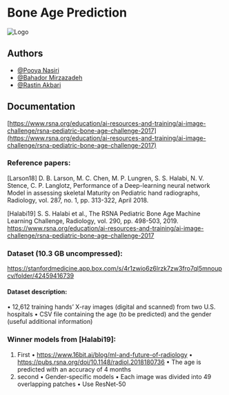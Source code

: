 
# Bone Age Prediction

![Logo](https://www.mdpi.com/healthcare/healthcare-10-02170/article_deploy/html/images/healthcare-10-02170-g001-550.jpg)


## Authors

- [@Pooya Nasiri](https://gitlab.com/pooya.nasiri75)
- [@Bahador Mirzazadeh](https://gitlab.com/Baha2rM98)
- [@Rastin Akbari](https://gitlab.com/)
## Documentation

[https://www.rsna.org/education/ai-resources-and-training/ai-image-challenge/rsna-pediatric-bone-age-challenge-2017](https://www.rsna.org/education/ai-resources-and-training/ai-image-challenge/rsna-pediatric-bone-age-challenge-2017)


### Reference papers:

[Larson18] D. B. Larson, M. C. Chen, M. P. Lungren, S. S. Halabi, N. V. Stence, C. P. Langlotz, Performance of a Deep-learning neural network Model in assessing skeletal Maturity on Pediatric hand radiographs, Radiology, vol. 287, no. 1, pp. 313-322, April 2018.

[Halabi19] S. S. Halabi et al., The RSNA Pediatric Bone Age Machine Learning Challenge, Radiology, vol. 290, pp. 498-503, 2019.
https://www.rsna.org/education/ai-resources-and-training/ai-image-challenge/rsna-pediatric-bone-age-challenge-2017

### Dataset (10.3 GB uncompressed):
https://stanfordmedicine.app.box.com/s/4r1zwio6z6lrzk7zw3fro7ql5mnoupcv/folder/42459416739

#### Dataset description:
• 12,612 training hands’ X-ray images (digital and scanned) from two U.S. hospitals
• CSV file containing the age (to be predicted) and the gender (useful additional information)

### Winner models from [Halabi19]:
1) First
• https://www.16bit.ai/blog/ml-and-future-of-radiology
• https://pubs.rsna.org/doi/10.1148/radiol.2018180736
• The age is predicted with an accuracy of 4 months
2) second
• Gender-specific models
• Each image was divided into 49 overlapping patches
• Use ResNet-50